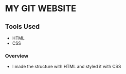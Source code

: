 # MY GIT WEBSITE
## Tools Used
- HTML
- CSS

### Overview
- I made the structure with HTML and styled it with CSS
